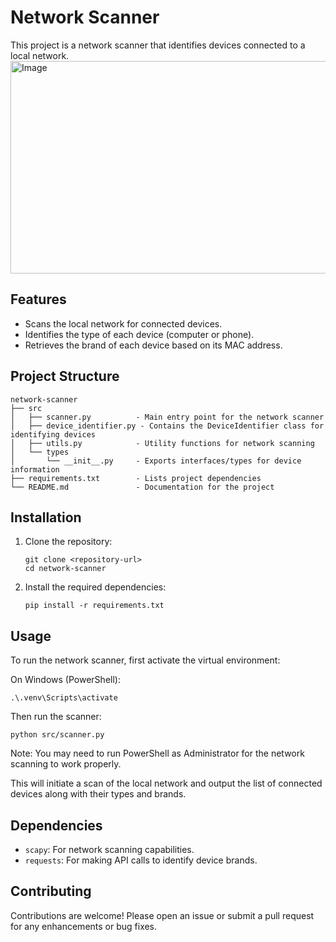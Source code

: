 # Network Scanner

This project is a network scanner that identifies devices connected to a local network.
<img width="834" height="340" alt="Image" src="https://github.com/user-attachments/assets/4f670b52-0ca0-4752-9a89-1c27002cac23" />

## Features

- Scans the local network for connected devices.
- Identifies the type of each device (computer or phone).
- Retrieves the brand of each device based on its MAC address.

## Project Structure

```
network-scanner
├── src
│   ├── scanner.py          - Main entry point for the network scanner
│   ├── device_identifier.py - Contains the DeviceIdentifier class for identifying devices
│   ├── utils.py            - Utility functions for network scanning
│   └── types
│       └── __init__.py     - Exports interfaces/types for device information
├── requirements.txt        - Lists project dependencies
└── README.md               - Documentation for the project
```

## Installation

1. Clone the repository:
   ```
   git clone <repository-url>
   cd network-scanner
   ```

2. Install the required dependencies:
   ```
   pip install -r requirements.txt
   ```

## Usage

To run the network scanner, first activate the virtual environment:

On Windows (PowerShell):
```
.\.venv\Scripts\activate
```

Then run the scanner:
```
python src/scanner.py
```

Note: You may need to run PowerShell as Administrator for the network scanning to work properly.

This will initiate a scan of the local network and output the list of connected devices along with their types and brands.

## Dependencies

- `scapy`: For network scanning capabilities.
- `requests`: For making API calls to identify device brands.

## Contributing

Contributions are welcome! Please open an issue or submit a pull request for any enhancements or bug fixes.
